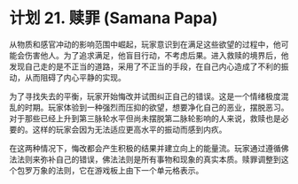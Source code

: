 # 计划 21. 赎罪 (Samana Papa)

从物质和感官冲动的影响范围中崛起，玩家意识到在满足这些欲望的过程中，他可能会伤害他人。为了追求满足，他盲目行动，不考虑后果。进入救赎的境界后，他发现自己走的是不正当的道路，采用了不正当的手段，在自己内心造成了不利的振动，从而阻碍了内心平静的实现。

为了寻找失去的平衡，玩家开始悔改并试图纠正自己的错误。这是一个情绪极度混乱的时期。玩家体验到一种强烈而压抑的欲望，想要净化自己的恶业，摆脱恶习。对于那些已经上升到第三脉轮水平但尚未摆脱第二脉轮影响的人来说，救赎也是必要的。这样的玩家会因为无法适应更高水平的振动而感到内疚。

在这两种情况下，悔改都会产生积极的结果并建立向上的能量流。玩家通过遵循佛法法则来弥补自己的错误，佛法法则是所有事物和现象的真实本质。赎罪调整到这个包罗万象的法则，它在游戏板上由下一个单元格表示。
